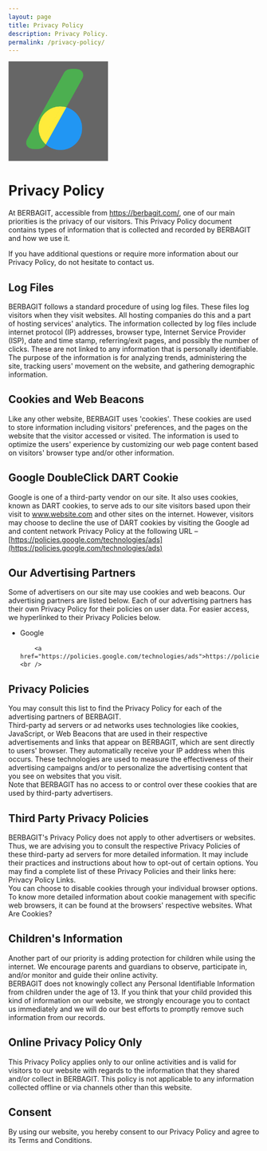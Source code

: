 ```yaml
---
layout: page
title: Privacy Policy
description: Privacy Policy.
permalink: /privacy-policy/
---
```


<img class="img-rounded" src="/assets/img/uploads/profile-1.png" alt="Privacy Policy" width="200">

# Privacy Policy

At BERBAGIT, accessible from https://berbagit.com/, one of our main priorities is the privacy of our visitors. This Privacy Policy document contains types of information that is collected and recorded by BERBAGIT and how we use it.

If you have additional questions or require more information about our Privacy Policy, do not hesitate to contact us.


## Log Files

BERBAGIT follows a standard procedure of using log files. These files log visitors when they visit websites. All hosting companies do this and a part of hosting services' analytics. The information collected by log files include internet protocol (IP) addresses, browser type, Internet Service Provider (ISP), date and time stamp, referring/exit pages, and possibly the number of clicks. These are not linked to any information that is personally identifiable. The purpose of the information is for analyzing trends, administering the site, tracking users' movement on the website, and gathering demographic information.

## Cookies and Web Beacons

Like any other website, BERBAGIT uses 'cookies'. These cookies are used to store information including visitors' preferences, and the pages on the website that the visitor accessed or visited. The information is used to optimize the users' experience by customizing our web page content based on visitors' browser type and/or other information.

## Google DoubleClick DART Cookie

Google is one of a third-party vendor on our site. It also uses cookies, known as DART cookies, to serve ads to our site visitors based upon their visit to www.website.com and other sites on the internet. However, visitors may choose to decline the use of DART cookies by visiting the Google ad and content network Privacy Policy at the following URL – [https://policies.google.com/technologies/ads](https://policies.google.com/technologies/ads)

## Our Advertising Partners

Some of advertisers on our site may use cookies and web beacons. Our advertising partners are listed below. Each of our advertising partners has their own Privacy Policy for their policies on user data. For easier access, we hyperlinked to their Privacy Policies below.

<ul>
<li>
        Google<br />

        <a href="https://policies.google.com/technologies/ads">https://policies.google.com/technologies/ads</a><br />

</li>
</ul>

## Privacy Policies

You may consult this list to find the Privacy Policy for each of the advertising partners of BERBAGIT.<br />
Third-party ad servers or ad networks uses technologies like cookies, JavaScript, or Web Beacons that are used in their respective advertisements and links that appear on BERBAGIT, which are sent directly to users' browser. They automatically receive your IP address when this occurs. These technologies are used to measure the effectiveness of their advertising campaigns and/or to personalize the advertising content that you see on websites that you visit.<br />
Note that BERBAGIT has no access to or control over these cookies that are used by third-party advertisers.<br />

## Third Party Privacy Policies

BERBAGIT's Privacy Policy does not apply to other advertisers or websites. Thus, we are advising you to consult the respective Privacy Policies of these third-party ad servers for more detailed information. It may include their practices and instructions about how to opt-out of certain options. You may find a complete list of these Privacy Policies and their links here: Privacy Policy Links.<br />
You can choose to disable cookies through your individual browser options. To know more detailed information about cookie management with specific web browsers, it can be found at the browsers' respective websites. What Are Cookies?<br />

## Children's Information

Another part of our priority is adding protection for children while using the internet. We encourage parents and guardians to observe, participate in, and/or monitor and guide their online activity.<br />
BERBAGIT does not knowingly collect any Personal Identifiable Information from children under the age of 13. If you think that your child provided this kind of information on our website, we strongly encourage you to contact us immediately and we will do our best efforts to promptly remove such information from our records.<br />

## Online Privacy Policy Only

This Privacy Policy applies only to our online activities and is valid for visitors to our website with regards to the information that they shared and/or collect in BERBAGIT. This policy is not applicable to any information collected offline or via channels other than this website.

## Consent

By using our website, you hereby consent to our Privacy Policy and agree to its Terms and Conditions.
